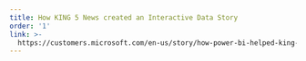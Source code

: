 ```yaml
---
title: How KING 5 News created an Interactive Data Story
order: '1'
link: >-
  https://customers.microsoft.com/en-us/story/how-power-bi-helped-king-5-news-create-an-interactive-and-engaging-data-story
---
```



